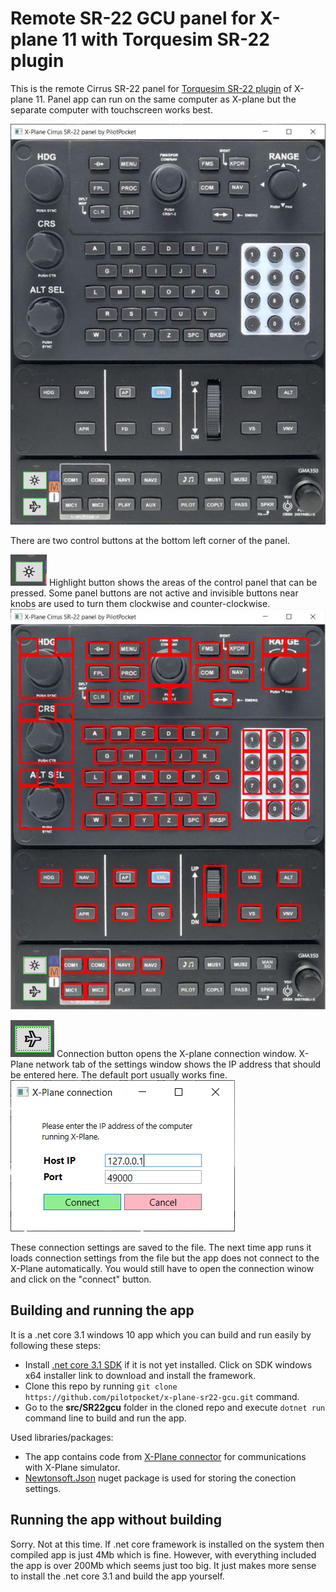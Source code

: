 # Remote SR-22 GCU panel for X-plane 11 with Torquesim SR-22 plugin

This is the remote Cirrus SR-22 panel for [Torquesim SR-22 plugin](https://torquesim.com/sr22/index.html) of X-plane 11. 
Panel app can run on the same computer as X-plane but the separate computer with touchscreen works best.

![Screenshot](images/screenshot.jpg)

There are two control buttons at the bottom left corner of the panel.

![Highlight button](images/highlight-button.png) Highlight button shows the areas of the control panel that can be pressed. 
Some panel buttons are not active and invisible buttons near knobs are used to turn them clockwise and counter-clockwise.
![Highlighted panel buttons](images/screenshot-highlighted.jpg)

![Connection button](images/connection-button.png) Connection button opens the X-plane connection window. 
X-Plane network tab of the settings window shows the IP address that should be entered here. The default port usually works fine.
![Connection window](images/connection-window.png)

These connection settings are saved to the file. The next time app runs it loads connection settings from the file but the app 
does not connect to the X-Plane automatically. You would still have to open the connection winow and click on the "connect" button.


## Building and running the app

It is a .net core 3.1 windows 10 app which you can build and run easily by following these steps:
* Install [.net core 3.1 SDK](https://dotnet.microsoft.com/download/dotnet/3.1) if it is not yet installed. Click on SDK windows x64 installer link to download and install the framework.
* Clone this repo by running `git clone https://github.com/pilotpocket/x-plane-sr22-gcu.git` command.
* Go to the **src/SR22gcu** folder in the cloned repo and execute `dotnet run` command line to build and run the app. 

Used libraries/packages:
* The app contains code from [X-Plane connector](https://github.com/MaxFerretti/XPlaneConnector) for communications with X-Plane simulator.
* [Newtonsoft.Json](https://github.com/JamesNK/Newtonsoft.Json) nuget package is used for storing the conection settings.


## Running the app without building

Sorry. Not at this time. If .net core framework is installed on the system then compiled app is just 4Mb which is fine. 
However, with everything included the app is over 200Mb which seems just too big. It just makes more sense to install the .net core 3.1 
and build the app yourself.

